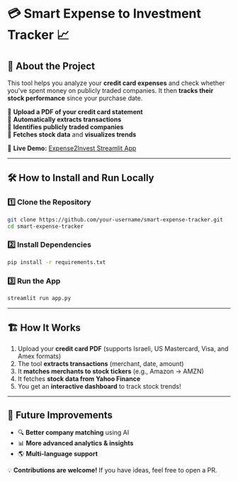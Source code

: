 # 💳 Smart Expense to Investment Tracker 📈

## 🚀 About the Project
This tool helps you analyze your **credit card expenses** and check whether you've spent money on publicly traded companies. It then **tracks their stock performance** since your purchase date.

🔹 **Upload a PDF of your credit card statement**  
🔹 **Automatically extracts transactions**  
🔹 **Identifies publicly traded companies**  
🔹 **Fetches stock data** and **visualizes trends**

📌 **Live Demo:** [Expense2Invest Streamlit App](https://expense2invest.streamlit.app/)

---
## 🛠️ How to Install and Run Locally

### **1️⃣ Clone the Repository**
```bash
git clone https://github.com/your-username/smart-expense-tracker.git
cd smart-expense-tracker
```

### **2️⃣ Install Dependencies**
```bash
pip install -r requirements.txt
```

### **3️⃣ Run the App**
```bash
streamlit run app.py
```

---
## 🏗️ How It Works
1. Upload your **credit card PDF** (supports Israeli, US Mastercard, Visa, and Amex formats)
2. The tool **extracts transactions** (merchant, date, amount)
3. It **matches merchants to stock tickers** (e.g., Amazon → AMZN)
4. It fetches **stock data from Yahoo Finance**
5. You get an **interactive dashboard** to track stock trends!

---
## 🎨 Future Improvements
- 🔍 **Better company matching** using AI
- 📊 **More advanced analytics & insights**
- 🌎 **Multi-language support**

💡 **Contributions are welcome!** If you have ideas, feel free to open a PR.

